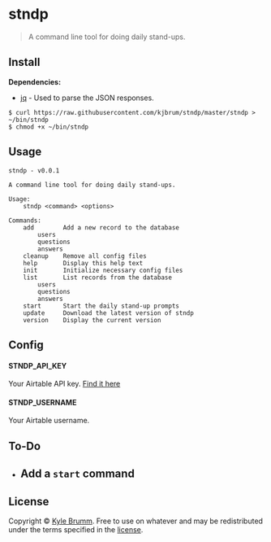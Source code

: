 # stndp

> A command line tool for doing daily stand-ups.


## Install

__Dependencies:__

- [jq](https://stedolan.github.io/jq) - Used to parse the JSON responses.

```
$ curl https://raw.githubusercontent.com/kjbrum/stndp/master/stndp > ~/bin/stndp
$ chmod +x ~/bin/stndp
```


## Usage

```
stndp - v0.0.1

A command line tool for doing daily stand-ups.

Usage:
    stndp <command> <options>

Commands:
    add        Add a new record to the database
        users
        questions
        answers
    cleanup    Remove all config files
    help       Display this help text
    init       Initialize necessary config files
    list       List records from the database
        users
        questions
        answers
    start      Start the daily stand-up prompts
    update     Download the latest version of stndp
    version    Display the current version
```


## Config

#### STNDP_API_KEY

Your Airtable API key. [Find it here](https://airtable.com/account)

#### STNDP_USERNAME

Your Airtable username.


## To-Do

- Add a `start` command
    -

## License

Copyright © [Kyle Brumm](http://kylebrumm.com). Free to use on whatever and may be redistributed under the terms specified in the [license](LICENSE.md).
